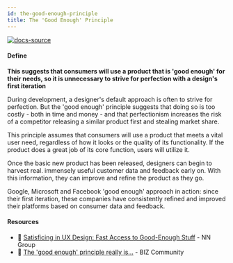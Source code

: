 ```yaml
---
id: the-good-enough-principle
title: The 'Good Enough' Principle
---
```


[![docs-source](https://img.shields.io/badge/SRC-UX%20Companion-blue)](https://play.google.com/store/apps/details?id=com.cyberduck.uxcompanion)

#### Define

**This suggests that consumers will use a product that is 'good enough' for their needs, so it is unnecessary to strive for perfection with a design's first iteration**

During development, a designer's default approach is often to strive for perfection. But the 'good enough' principle suggests that doing so is too costly - both in time and money - and that perfectionism increases the risk of a competitor releasing a similar product first and stealing market share.

This principle assumes that consumers will use a product that meets a vital user need, regardless of how it looks or the quality of its functionality. If the product does a great job of its core function, users will utilize it.

Once the basic new product has been released, designers can begin to harvest real. immensely useful customer data and feedback early on. With this information, they can improve and refine the product as they go.

Google, Microsoft and Facebook 'good enough' approach in action: since their first iteration, these companies have consistently refined and improved their platforms based on consumer data and feedback.

#### Resources

* 📃 [Satisficing in UX Design: Fast Access to Good-Enough Stuff](https://www.nngroup.com/articles/satisficing/) - NN Group
* 📃 [The 'good enough' principle really is...](http://www.bizcommunity.com/Article/196/542/122196.html) - BIZ Community